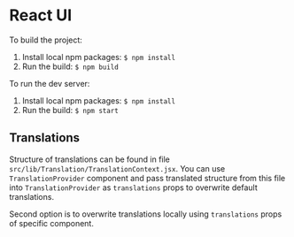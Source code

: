 # React UI

To build the project:

1. Install local npm packages: `$ npm install`
2. Run the build: `$ npm build`

To run the dev server:

1. Install local npm packages: `$ npm install`
2. Run the build: `$ npm start`

## Translations

Structure of translations can be found in file `src/lib/Translation/TranslationContext.jsx`. You can use `TranslationProvider`
component and pass translated structure from this file into `TranslationProvider` as `translations` props to overwrite default
translations.

Second option is to overwrite translations locally using `translations` props of specific component.
